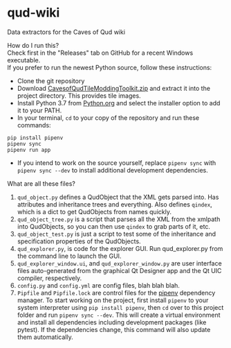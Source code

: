 # qud-wiki
Data extractors for the Caves of Qud wiki

How do I run this?  
Check first in the "Releases" tab on GitHub for a recent Windows executable.  
If you prefer to run the newest Python source, follow these instructions:
* Clone the git repository
* Download [CavesofQudTileModdingToolkit.zip](https://www.dropbox.com/s/g8coebnzoqfema9/CavesofQudTileModdingToolkit.zip?dl=0) and extract it into the project directory. This provides tile images. 
* Install Python 3.7 from [Python.org](https://python.org/) and select the installer option to add it to your PATH.
* In your terminal, `cd` to your copy of the repository and run these commands:
```
pip install pipenv
pipenv sync
pipenv run app
```
* If you intend to work on the source yourself, replace `pipenv sync` with `pipenv sync --dev` to install additional development dependencies. 

What are all these files?

1. `qud_object.py` defines a QudObject that the XML gets parsed into. Has attributes and inheritance trees and everything. Also defines `qindex`, which is a dict to get QudObjects from names quickly.
2. `qud_object_tree.py` is a script that parses all the XML from the xmlpath into QudObjects, so you can then use `qindex` to grab parts of it, etc.
3. `qud_object_test.py` is just a script to test some of the inheritance and specification properties of the QudObjects.
4. `qud_explorer.py`, is code for the explorer GUI. Run qud_explorer.py from the command line to launch the GUI.
5. `qud_explorer_window.ui`, and `qud_explorer_window.py` are user interface files auto-generated from the graphical Qt Designer app and the Qt UIC compiler, respectively.
6. `config.py` and `config.yml` are config files, blah blah blah.
7. `Pipfile` and `Pipfile.lock` are control files for the [pipenv](https://docs.pipenv.org/en/latest/) dependency manager. To start working on the project, first install `pipenv` to your system interpreter using `pip install pipenv`, then `cd` over to this project folder and run `pipenv sync --dev`. This will create a virtual environment and install all dependencies including development packages (like pytest). If the dependencies change, this command will also update them automatically.